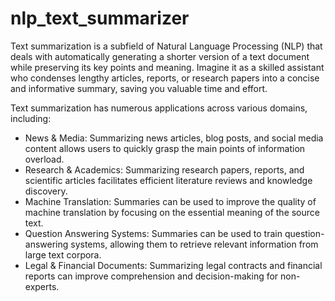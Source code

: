 # nlp_text_summarizer
Text summarization is a subfield of Natural Language Processing (NLP) that deals with automatically generating a shorter version of a text document while preserving its key points and meaning. Imagine it as a skilled assistant who condenses lengthy articles, reports, or research papers into a concise and informative summary, saving you valuable time and effort.

Text summarization has numerous applications across various domains, including:
- News & Media: Summarizing news articles, blog posts, and social media content allows users to quickly grasp the main points of information overload.
- Research & Academics: Summarizing research papers, reports, and scientific articles facilitates efficient literature reviews and knowledge discovery.
- Machine Translation: Summaries can be used to improve the quality of machine translation by focusing on the essential meaning of the source text.
- Question Answering Systems: Summaries can be used to train question-answering systems, allowing them to retrieve relevant information from large text corpora.
- Legal & Financial Documents: Summarizing legal contracts and financial reports can improve comprehension and decision-making for non-experts.

  
